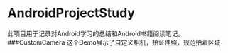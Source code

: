 # AndroidProjectStudy
此项目用于记录对Android学习的总结和Android书籍阅读笔记。
###CustomCamera
这个Demo展示了自定义相机，拍证件照，规范拍着区域
